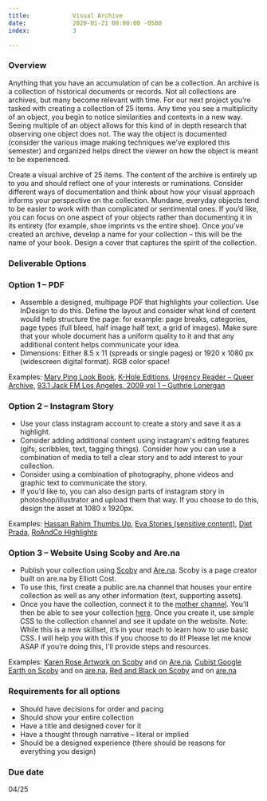```yaml
---
title:            Visual Archive
date:             2020-01-21 00:00:00 -0500
index:            3

---
```


### Overview
Anything that you have an accumulation of can be a collection. An archive is a collection of historical documents or records. Not all collections are archives, but many become relevant with time. For our next project you’re tasked with creating a collection of 25 items. Any time you see a multiplicity of an object, you begin to notice similarities and contexts in a new way. Seeing multiple of an object allows for this kind of in depth research that observing one object does not. The way the object is documented (consider the various image making techniques we’ve explored this semester) and organized helps direct the viewer on how the object is meant to be experienced.


Create a visual archive of 25 items. The content of the archive is entirely up to you and should reflect one of your interests or ruminations. Consider different ways of documentation and think about how your visual approach informs your perspective on the collection. Mundane, everyday objects tend to be easier to work with than complicated or sentimental ones. If you’d like, you can focus on one aspect of your objects rather than documenting it in its entirety (for example, shoe imprints vs the entire shoe). Once you’ve created an archive, develop a name for your collection – this will be the name of your book. Design a cover that captures the spirit of the collection.

### Deliverable Options
### Option 1 – PDF
- Assemble a designed, multipage PDF that highlights your collection. Use InDesign to do this. Define the layout and consider what kind of content would help structure the page: for example: page breaks, categories, page types (full bleed, half image half text, a grid of images). Make sure that your whole document has a uniform quality to it and that any additional content helps communicate your idea.
- Dimensions: Either 8.5 x 11 (spreads or single pages) or 1920 x 1080 px (widescreen digital format). RGB color space!

Examples: [Mary Ping Look Book](http://maryping.com/downloads/MARYPING_S_S_2015.pdf), [K-Hole Editions](http://khole.net/dl?v=4), [Urgency Reader – Queer Archive](https://www.dropbox.com/s/upt110q2fetc4zs/URGENCYREADER_lo.pdf?dl=0), [93.1 Jack FM Los Angeles, 2009 vol 1 – Guthrie Lonergan](http://www.theageofmammals.com/jackfm/jackfm_losangeles_2008.pdf)

### Option 2 – Instagram Story
- Use your class instagram account to create a story and save it as a highlight.
- Consider adding additional content using instagram's editing features (gifs, scribbles, text, tagging things). Consider how you can use a combination of media to tell a clear story and to add interest to your collection.
- Consider using a combination of photography, phone videos and graphic text to communicate the story.
- If you&rsquo;d like to, you can also design parts of instagram story in photoshop/illustrator and upload them that way. If you choose to do this, design the asset at 1080 x 1920px.

Examples: [Hassan Rahim Thumbs Up](https://www.instagram.com/hassanrahim/?hl=en), [Eva Stories (sensitive content)](https://www.instagram.com/eva.stories/), [Diet Prada](https://www.instagram.com/diet_prada/), [RoAndCo Highlights](https://www.instagram.com/roandcostudio/)

### Option 3 – Website Using Scoby and Are.na
- Publish your collection using [Scoby](https://scoby.page/) and [Are.na](https://www.are.na/). Scoby is a page creator built on are.na by Elliott Cost.
- To use this, first create a public are.na channel that houses your entire collection as well as any other information (text, supporting assets).
- Once you have the collection, connect it to the [mother channel](https://www.are.na/elliott-cost/scoby). You&rsquo;ll then be able to see your collection [here](https://scoby.page/). Once you create it, use simple CSS to the collection channel and see it update on the website. Note: While this is a new skillset, it&rsquo;s in your reach to learn how to use basic CSS. I will help you with this if you choose to do it! Please let me know ASAP if you&rsquo;re doing this, I'll provide steps and resources.

Examples: [Karen Rose Artwork on Scoby](https://scoby.page/karen-rose-artwork) and on [Are.na](https://www.are.na/nika-fisher/karen-rose-artwork), [Cubist Google Earth on Scoby](https://scoby.page/cubist-google-earth) and on [are.na](https://www.are.na/zach-rose/cubist-google-earth), [Red and Black on Scoby](https://scoby.page/red-n-black) and on [are.na](https://www.are.na/timur-fattahov/red-n-black)


### Requirements for all options
- Should have decisions for order and pacing
- Should show your entire collection
- Have a title and designed cover for it
- Have a thought through narrative – literal or implied
- Should be a designed experience (there should be reasons for everything you design)

### Due date
04/25